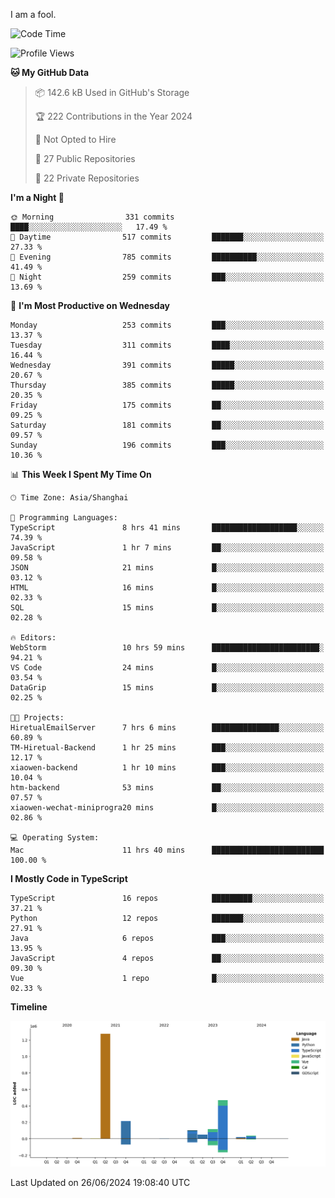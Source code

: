 I am a fool.

<!--START_SECTION:waka-->
![Code Time](http://img.shields.io/badge/Code%20Time-1%2C514%20hrs%2029%20mins-blue)

![Profile Views](http://img.shields.io/badge/Profile%20Views-0-blue)

**🐱 My GitHub Data** 

> 📦 142.6 kB Used in GitHub's Storage 
 > 
> 🏆 222 Contributions in the Year 2024
 > 
> 🚫 Not Opted to Hire
 > 
> 📜 27 Public Repositories 
 > 
> 🔑 22 Private Repositories 
 > 
**I'm a Night 🦉** 

```text
🌞 Morning                331 commits         ████░░░░░░░░░░░░░░░░░░░░░   17.49 % 
🌆 Daytime                517 commits         ███████░░░░░░░░░░░░░░░░░░   27.33 % 
🌃 Evening                785 commits         ██████████░░░░░░░░░░░░░░░   41.49 % 
🌙 Night                  259 commits         ███░░░░░░░░░░░░░░░░░░░░░░   13.69 % 
```
📅 **I'm Most Productive on Wednesday** 

```text
Monday                   253 commits         ███░░░░░░░░░░░░░░░░░░░░░░   13.37 % 
Tuesday                  311 commits         ████░░░░░░░░░░░░░░░░░░░░░   16.44 % 
Wednesday                391 commits         █████░░░░░░░░░░░░░░░░░░░░   20.67 % 
Thursday                 385 commits         █████░░░░░░░░░░░░░░░░░░░░   20.35 % 
Friday                   175 commits         ██░░░░░░░░░░░░░░░░░░░░░░░   09.25 % 
Saturday                 181 commits         ██░░░░░░░░░░░░░░░░░░░░░░░   09.57 % 
Sunday                   196 commits         ███░░░░░░░░░░░░░░░░░░░░░░   10.36 % 
```


📊 **This Week I Spent My Time On** 

```text
🕑︎ Time Zone: Asia/Shanghai

💬 Programming Languages: 
TypeScript               8 hrs 41 mins       ███████████████████░░░░░░   74.39 % 
JavaScript               1 hr 7 mins         ██░░░░░░░░░░░░░░░░░░░░░░░   09.58 % 
JSON                     21 mins             █░░░░░░░░░░░░░░░░░░░░░░░░   03.12 % 
HTML                     16 mins             █░░░░░░░░░░░░░░░░░░░░░░░░   02.33 % 
SQL                      15 mins             █░░░░░░░░░░░░░░░░░░░░░░░░   02.28 % 

🔥 Editors: 
WebStorm                 10 hrs 59 mins      ████████████████████████░   94.21 % 
VS Code                  24 mins             █░░░░░░░░░░░░░░░░░░░░░░░░   03.54 % 
DataGrip                 15 mins             █░░░░░░░░░░░░░░░░░░░░░░░░   02.25 % 

🐱‍💻 Projects: 
HiretualEmailServer      7 hrs 6 mins        ███████████████░░░░░░░░░░   60.89 % 
TM-Hiretual-Backend      1 hr 25 mins        ███░░░░░░░░░░░░░░░░░░░░░░   12.17 % 
xiaowen-backend          1 hr 10 mins        ███░░░░░░░░░░░░░░░░░░░░░░   10.04 % 
htm-backend              53 mins             ██░░░░░░░░░░░░░░░░░░░░░░░   07.57 % 
xiaowen-wechat-miniprogra20 mins             █░░░░░░░░░░░░░░░░░░░░░░░░   02.86 % 

💻 Operating System: 
Mac                      11 hrs 40 mins      █████████████████████████   100.00 % 
```

**I Mostly Code in TypeScript** 

```text
TypeScript               16 repos            █████████░░░░░░░░░░░░░░░░   37.21 % 
Python                   12 repos            ███████░░░░░░░░░░░░░░░░░░   27.91 % 
Java                     6 repos             ███░░░░░░░░░░░░░░░░░░░░░░   13.95 % 
JavaScript               4 repos             ██░░░░░░░░░░░░░░░░░░░░░░░   09.30 % 
Vue                      1 repo              █░░░░░░░░░░░░░░░░░░░░░░░░   02.33 % 
```



**Timeline**

![Lines of Code chart](https://raw.githubusercontent.com/VeejaLiu/VeejaLiu/master/assets/bar_graph.png)


 Last Updated on 26/06/2024 19:08:40 UTC
<!--END_SECTION:waka-->
